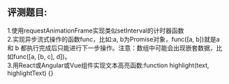 ## 评测题目:   
1.使用requestAnimationFrame实现类似setInterval的计时器函数  
2.实现异步流式操作的函数func，比如:a, b为Promise对象，func([a, b])就是a 和 b 都执行完成后只能进行下一步操作。注意：数组中可能会出现嵌套数据，比如func([a, [b, c], d])。  
3.用React或Angular或Vue组件实现文本高亮函数:function highlight(text, highlightText) {}  
